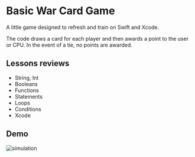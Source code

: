 # Basic War Card Game

A little game designed to refresh and train on Swift and Xcode.

The code draws a card for each player and then awards a point to the user or CPU. In the event of a tie, no points are awarded.
## Lessons reviews

- String, Int
- Booleans
- Functions
- Statements
- Loops
- Conditions
- Xcode

## Demo

![simulation](https://github.com/NicolasBugdaci/Ward-Card-Game/assets/56104828/24c49ced-eda0-4ed8-bbca-91fc508a2ead)
